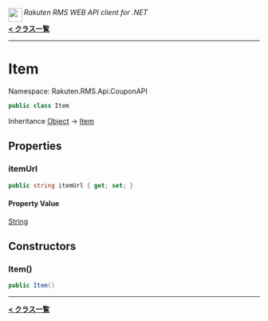 <img align="left" style="height: 2em;" src="https://webservice.rakuten.co.jp/favicon.ico"><em>Rakuten RMS WEB API client for .NET</em>

[**< クラス一覧**](./)
- - -

# Item

Namespace: Rakuten.RMS.Api.CouponAPI

```csharp
public class Item
```

Inheritance [Object](https://docs.microsoft.com/en-us/dotnet/api/system.object) → [Item](./rakuten.rms.api.couponapi.item)

## Properties

### <a id="properties-itemurl"/>**itemUrl**

```csharp
public string itemUrl { get; set; }
```

#### Property Value

[String](https://docs.microsoft.com/en-us/dotnet/api/system.string)<br>

## Constructors

### <a id="constructors-.ctor"/>**Item()**

```csharp
public Item()
```


- - -
[**< クラス一覧**](./)
